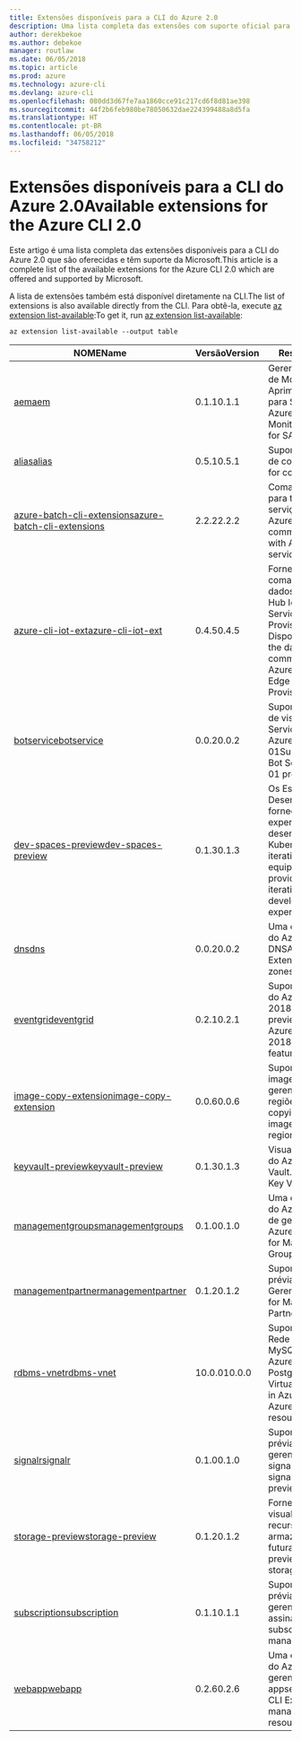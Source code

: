 ```yaml
---
title: Extensões disponíveis para a CLI do Azure 2.0
description: Uma lista completa das extensões com suporte oficial para a CLI do Azure 2.0.
author: derekbekoe
ms.author: debekoe
manager: routlaw
ms.date: 06/05/2018
ms.topic: article
ms.prod: azure
ms.technology: azure-cli
ms.devlang: azure-cli
ms.openlocfilehash: 080dd3d67fe7aa1860cce91c217cd6f8d81ae398
ms.sourcegitcommit: 44f2b6feb980be78050632dae224399488a8d5fa
ms.translationtype: HT
ms.contentlocale: pt-BR
ms.lasthandoff: 06/05/2018
ms.locfileid: "34758212"
---
```

# <a name="available-extensions-for-the-azure-cli-20"></a><span data-ttu-id="a217c-103">Extensões disponíveis para a CLI do Azure 2.0</span><span class="sxs-lookup"><span data-stu-id="a217c-103">Available extensions for the Azure CLI 2.0</span></span>

<span data-ttu-id="a217c-104">Este artigo é uma lista completa das extensões disponíveis para a CLI do Azure 2.0 que são oferecidas e têm suporte da Microsoft.</span><span class="sxs-lookup"><span data-stu-id="a217c-104">This article is a complete list of the available extensions for the Azure CLI 2.0 which are offered and supported by Microsoft.</span></span>

<span data-ttu-id="a217c-105">A lista de extensões também está disponível diretamente na CLI.</span><span class="sxs-lookup"><span data-stu-id="a217c-105">The list of extensions is also available directly from the CLI.</span></span> <span data-ttu-id="a217c-106">Para obtê-la, execute [az extension list-available](/cli/azure/extension?view=azure-cli-latest#az-extension-list-available):</span><span class="sxs-lookup"><span data-stu-id="a217c-106">To get it, run [az extension list-available](/cli/azure/extension?view=azure-cli-latest#az-extension-list-available):</span></span>

```azurecli
az extension list-available --output table
```

| <span data-ttu-id="a217c-107">NOME</span><span class="sxs-lookup"><span data-stu-id="a217c-107">Name</span></span> | <span data-ttu-id="a217c-108">Versão</span><span class="sxs-lookup"><span data-stu-id="a217c-108">Version</span></span> | <span data-ttu-id="a217c-109">Resumo</span><span class="sxs-lookup"><span data-stu-id="a217c-109">Summary</span></span> | <span data-ttu-id="a217c-110">Visualização</span><span class="sxs-lookup"><span data-stu-id="a217c-110">Preview</span></span> |
|------|---------|---------|---------|
| [<span data-ttu-id="a217c-111">aem</span><span class="sxs-lookup"><span data-stu-id="a217c-111">aem</span></span>](https://github.com/Azure/azure-cli-extensions) | <span data-ttu-id="a217c-112">0.1.1</span><span class="sxs-lookup"><span data-stu-id="a217c-112">0.1.1</span></span> | <span data-ttu-id="a217c-113">Gerenciar Extensões de Monitoramento Aprimorado do Azure para SAP</span><span class="sxs-lookup"><span data-stu-id="a217c-113">Manage Azure Enhanced Monitoring Extensions for SAP</span></span> |  |
| [<span data-ttu-id="a217c-114">alias</span><span class="sxs-lookup"><span data-stu-id="a217c-114">alias</span></span>](https://github.com/Azure/azure-cli-extensions) | <span data-ttu-id="a217c-115">0.5.1</span><span class="sxs-lookup"><span data-stu-id="a217c-115">0.5.1</span></span> | <span data-ttu-id="a217c-116">Suporte para aliases de comando</span><span class="sxs-lookup"><span data-stu-id="a217c-116">Support for command aliases</span></span> | <span data-ttu-id="a217c-117">sim</span><span class="sxs-lookup"><span data-stu-id="a217c-117">Yes</span></span> |
| [<span data-ttu-id="a217c-118">azure-batch-cli-extensions</span><span class="sxs-lookup"><span data-stu-id="a217c-118">azure-batch-cli-extensions</span></span>](https://github.com/Azure/azure-batch-cli-extensions) | <span data-ttu-id="a217c-119">2.2.2</span><span class="sxs-lookup"><span data-stu-id="a217c-119">2.2.2</span></span> | <span data-ttu-id="a217c-120">Comandos adicionais para trabalhar com o serviço de Lote do Azure</span><span class="sxs-lookup"><span data-stu-id="a217c-120">Additional commands for working with Azure Batch service</span></span> |  |
| [<span data-ttu-id="a217c-121">azure-cli-iot-ext</span><span class="sxs-lookup"><span data-stu-id="a217c-121">azure-cli-iot-ext</span></span>](https://github.com/azure/azure-iot-cli-extension) | <span data-ttu-id="a217c-122">0.4.5</span><span class="sxs-lookup"><span data-stu-id="a217c-122">0.4.5</span></span> | <span data-ttu-id="a217c-123">Fornece a camada de comandos do plano de dados para o Azure Hub IoT, IoT Edge e o Serviço de Provisionamento de Dispositivos</span><span class="sxs-lookup"><span data-stu-id="a217c-123">Provides the data plane command layer for Azure IoT Hub, IoT Edge and IoT Device Provisioning Service</span></span> |  |
| [<span data-ttu-id="a217c-124">botservice</span><span class="sxs-lookup"><span data-stu-id="a217c-124">botservice</span></span>](https://github.com/Azure/azure-cli-extensions) | <span data-ttu-id="a217c-125">0.0.2</span><span class="sxs-lookup"><span data-stu-id="a217c-125">0.0.2</span></span> | <span data-ttu-id="a217c-126">Suporte para recursos de visualização do Serviço de Bot do Azure 2017-12-01</span><span class="sxs-lookup"><span data-stu-id="a217c-126">Support for Azure Bot Service 2017-12-01 preview features</span></span> | <span data-ttu-id="a217c-127">sim</span><span class="sxs-lookup"><span data-stu-id="a217c-127">Yes</span></span> |
| [<span data-ttu-id="a217c-128">dev-spaces-preview</span><span class="sxs-lookup"><span data-stu-id="a217c-128">dev-spaces-preview</span></span>](https://github.com/Azure/azure-cli-extensions) | <span data-ttu-id="a217c-129">0.1.3</span><span class="sxs-lookup"><span data-stu-id="a217c-129">0.1.3</span></span> | <span data-ttu-id="a217c-130">Os Espaços de Desenvolvimento fornecem uma experiência de desenvolvimento Kubernetes rápida e iterativa para equipes.</span><span class="sxs-lookup"><span data-stu-id="a217c-130">Dev Spaces provides a rapid, iterative Kubernetes development experience for teams.</span></span> | <span data-ttu-id="a217c-131">sim</span><span class="sxs-lookup"><span data-stu-id="a217c-131">Yes</span></span> |
| [<span data-ttu-id="a217c-132">dns</span><span class="sxs-lookup"><span data-stu-id="a217c-132">dns</span></span>](https://github.com/Azure/azure-cli-extensions) | <span data-ttu-id="a217c-133">0.0.2</span><span class="sxs-lookup"><span data-stu-id="a217c-133">0.0.2</span></span> | <span data-ttu-id="a217c-134">Uma extensão da CLI do Azure para zonas DNS</span><span class="sxs-lookup"><span data-stu-id="a217c-134">An Azure CLI Extension for DNS zones</span></span> |  |
| [<span data-ttu-id="a217c-135">eventgrid</span><span class="sxs-lookup"><span data-stu-id="a217c-135">eventgrid</span></span>](https://github.com/Azure/azure-cli-extensions) | <span data-ttu-id="a217c-136">0.2.1</span><span class="sxs-lookup"><span data-stu-id="a217c-136">0.2.1</span></span> | <span data-ttu-id="a217c-137">Suporte para recursos do Azure EventGrid 2018-05-01-preview</span><span class="sxs-lookup"><span data-stu-id="a217c-137">Support for Azure EventGrid 2018-05-01-preview features</span></span> | <span data-ttu-id="a217c-138">sim</span><span class="sxs-lookup"><span data-stu-id="a217c-138">Yes</span></span> |
| [<span data-ttu-id="a217c-139">image-copy-extension</span><span class="sxs-lookup"><span data-stu-id="a217c-139">image-copy-extension</span></span>](https://github.com/Azure/azure-cli-extensions) | <span data-ttu-id="a217c-140">0.0.6</span><span class="sxs-lookup"><span data-stu-id="a217c-140">0.0.6</span></span> | <span data-ttu-id="a217c-141">Suporte para copiar imagens de vm gerenciadas entre regiões</span><span class="sxs-lookup"><span data-stu-id="a217c-141">Support for copying managed vm images between regions</span></span> |  |
| [<span data-ttu-id="a217c-142">keyvault-preview</span><span class="sxs-lookup"><span data-stu-id="a217c-142">keyvault-preview</span></span>](https://github.com/Azure/azure-keyvault-cli-extension) | <span data-ttu-id="a217c-143">0.1.3</span><span class="sxs-lookup"><span data-stu-id="a217c-143">0.1.3</span></span> | <span data-ttu-id="a217c-144">Visualizar comandos do Azure Key Vault.</span><span class="sxs-lookup"><span data-stu-id="a217c-144">Preview Azure Key Vault commands.</span></span> | <span data-ttu-id="a217c-145">sim</span><span class="sxs-lookup"><span data-stu-id="a217c-145">Yes</span></span> |
| [<span data-ttu-id="a217c-146">managementgroups</span><span class="sxs-lookup"><span data-stu-id="a217c-146">managementgroups</span></span>](https://github.com/Azure/azure-cli-extensions) | <span data-ttu-id="a217c-147">0.1.0</span><span class="sxs-lookup"><span data-stu-id="a217c-147">0.1.0</span></span> | <span data-ttu-id="a217c-148">Uma extensão da CLI do Azure para grupos de gerenciamento</span><span class="sxs-lookup"><span data-stu-id="a217c-148">An Azure CLI Extension for Management Groups</span></span> |  |
| [<span data-ttu-id="a217c-149">managementpartner</span><span class="sxs-lookup"><span data-stu-id="a217c-149">managementpartner</span></span>](https://github.com/Azure/azure-cli-extensions) | <span data-ttu-id="a217c-150">0.1.2</span><span class="sxs-lookup"><span data-stu-id="a217c-150">0.1.2</span></span> | <span data-ttu-id="a217c-151">Suporte à versão prévia de Parceiro de Gerenciamento</span><span class="sxs-lookup"><span data-stu-id="a217c-151">Support for Management Partner preview</span></span> |  |
| [<span data-ttu-id="a217c-152">rdbms-vnet</span><span class="sxs-lookup"><span data-stu-id="a217c-152">rdbms-vnet</span></span>](https://github.com/Azure/azure-cli-extensions) | <span data-ttu-id="a217c-153">10.0.0</span><span class="sxs-lookup"><span data-stu-id="a217c-153">10.0.0</span></span> | <span data-ttu-id="a217c-154">Suporte para regras de Rede Virtual no Azure MySQL e recursos do Azure PostgreSQL</span><span class="sxs-lookup"><span data-stu-id="a217c-154">Support for Virtual Network rules in Azure MySQL and Azure PostgreSQL resources</span></span> |  |
| [<span data-ttu-id="a217c-155">signalr</span><span class="sxs-lookup"><span data-stu-id="a217c-155">signalr</span></span>](https://github.com/Azure/azure-cli-extensions) | <span data-ttu-id="a217c-156">0.1.0</span><span class="sxs-lookup"><span data-stu-id="a217c-156">0.1.0</span></span> | <span data-ttu-id="a217c-157">Suporte à versão prévia de gerenciamento de signalr.</span><span class="sxs-lookup"><span data-stu-id="a217c-157">Support for signalr management preview.</span></span> | <span data-ttu-id="a217c-158">sim</span><span class="sxs-lookup"><span data-stu-id="a217c-158">Yes</span></span> |
| [<span data-ttu-id="a217c-159">storage-preview</span><span class="sxs-lookup"><span data-stu-id="a217c-159">storage-preview</span></span>](https://github.com/Azure/azure-cli-extensions/tree/master/src/storage-preview) | <span data-ttu-id="a217c-160">0.1.2</span><span class="sxs-lookup"><span data-stu-id="a217c-160">0.1.2</span></span> | <span data-ttu-id="a217c-161">Fornece uma visualização para recursos de armazenamento futuras.</span><span class="sxs-lookup"><span data-stu-id="a217c-161">Provides a preview for upcoming storage features.</span></span> | <span data-ttu-id="a217c-162">sim</span><span class="sxs-lookup"><span data-stu-id="a217c-162">Yes</span></span> |
| [<span data-ttu-id="a217c-163">subscription</span><span class="sxs-lookup"><span data-stu-id="a217c-163">subscription</span></span>](https://github.com/Azure/azure-cli-extensions) | <span data-ttu-id="a217c-164">0.1.1</span><span class="sxs-lookup"><span data-stu-id="a217c-164">0.1.1</span></span> | <span data-ttu-id="a217c-165">Suporte à versão prévia de gerenciamento de assinatura.</span><span class="sxs-lookup"><span data-stu-id="a217c-165">Support for subscription management preview.</span></span> |  |
| [<span data-ttu-id="a217c-166">webapp</span><span class="sxs-lookup"><span data-stu-id="a217c-166">webapp</span></span>](https://github.com/Azure/azure-cli-extensions) | <span data-ttu-id="a217c-167">0.2.6</span><span class="sxs-lookup"><span data-stu-id="a217c-167">0.2.6</span></span> | <span data-ttu-id="a217c-168">Uma extensão da CLI do Azure para gerenciar recursos de appservice</span><span class="sxs-lookup"><span data-stu-id="a217c-168">An Azure CLI Extension to manage appservice resources</span></span> | <span data-ttu-id="a217c-169">sim</span><span class="sxs-lookup"><span data-stu-id="a217c-169">Yes</span></span> |
